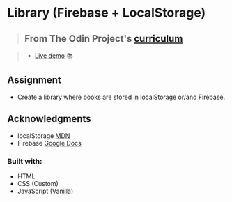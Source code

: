 # Library (Firebase + LocalStorage)

> ## From The Odin Project's [curriculum](https://www.theodinproject.com/courses/javascript/lessons/library)

> - [Live demo](https://locallibrary-app.web.app/) :books:

## Assignment
- Create a library where books are stored in localStorage or/and Firebase.

## Acknowledgments
- localStorage [MDN](https://developer.mozilla.org/en-US/docs/Web/API/Web_Storage_API/Using_the_Web_Storage_API)
- Firebase [Google Docs](https://firebase.google.com/docs/hosting)

### Built with: 
 * HTML
 * CSS (Custom)
 * JavaScript (Vanilla)
